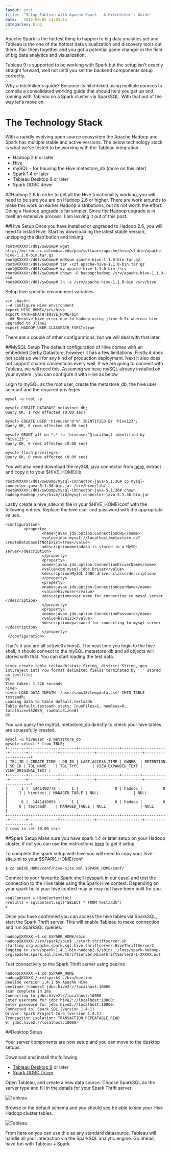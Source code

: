 ```yaml
---
layout: post
title:  "Setup Tableau with Apache Spark - A Hitchhiker's Guide"
date:   2015-09-05 11:03:13
categories: blog
---
```



Apache Spark is the hottest thing to happen to big data analytics yet and Tableau is the one of the hottest data visualization and discovery tools out there. Pair them together and you got a potential game changer in the field of big data analytics and visualization.

Tableau 9 is supported to be working with Spark but the setup isn't exactly straight forward, well not until you set the backend components setup correctly. 

Why a hitchhiker's guide? Because its hitchhiked using multiple sources to compile a consolidated working guide that should help you get up and running with Tableau on a Spark cluster via SparkSQL. With that out of the way let's move on.

# The Technology Stack

With a rapidly evolving open source ecosystem the Apache Hadoop and Spark has multiple stable and active versions. The below technology stack is what we've tested to be working with the Tableau integration.

* Hadoop 2.6 or later
* Hive
* mySQL - for housing the Hive metastore_db (more on this later)
* Spark 1.4 or later 
* Tableau Desktop 9 or later
* Spark ODBC driver

##Hadoop 2.6 
In order to get all the Hive functionality working, you will need to be sure you are on Hadoop 2.6 or higher. There are work arounds to make this work on earlier Hadoop distributions, but its not worth the effort. Doing a Hadoop upgrade is far simpler. Since the Hadoop upgrade is in itself an extensive process, I am leaving it out of this post.

##Hive Setup
Once you have installed or upgraded to Hadoop 2.6, you will need to install Hive. Start by downloading the latest stable version, unzipping the distribution and linking. 


	root@XXXXX:/d01/swDump# wget http://mirror.cc.columbia.edu/pub/software/apache/hive/stable/apache-hive-1.1.0-bin.tar.gz
	root@XXXXX:/d01/swDump# md5sum apache-hive-1.1.0-bin.tar.gz
	root@XXXXX:/d01/swDump# tar -xzf apache-hive-1.1.0-bin.tar.gz
	root@XXXXX:/d01/swDump# mv apache-hive-1.1.0-bin /srv
	root@XXXXX:/d01/swDump# chown -R hadoop:hadoop /srv/apache-hive-1.1.0-bin
	root@XXXXX:/d01/swDump# ln -s /srv/apache-hive-1.1.0-bin /srv/hive

Setup hive specific environment variables 

	vim .bashrc
	--# Configure Hive environment
	export HIVE_HOME=/srv/hive
	export PATH=$PATH:$HIVE_HOME/bin
	--## Resolve hive error due to hadoop using jline 0.9x whereas hive upgraded to Jline2
	export HADOOP_USER_CLASSPATH_FIRST=true

There are a couple of other configurations, but we will deal with that later.

##MySQL Setup
The default configuration of Hive comes with an embedded Derby Datastore, however it has a few limitations. Firstly it does not scale up well for any kind of production deployment. Next it also does not support shared connections every well. If we are going to connect with Tableau, we will need this. Assuming we have mySQL already installed on your system , you can configure it with Hive as below 

Login to mySQL as the root user, create the metastore_db, the hive user account and the required privileges 

	mysql -u root -p

	mysql> CREATE DATABASE metastore_db;
	Query OK, 1 row affected (0.00 sec)

	mysql> CREATE USER 'hiveuser'@'%' IDENTIFIED BY 'hive123';
	Query OK, 0 rows affected (0.00 sec)

	mysql> GRANT all on *.* to 'hiveuser'@localhost identified by 'hive123';
	Query OK, 0 rows affected (0.00 sec)

	mysql> flush privileges;
	Query OK, 0 rows affected (0.00 sec)

You will also need download the mySQL java connector from [here](http://dev.mysql.com/downloads/connector/j), extract and copy it to your $HIVE_HOME/lib

	root@XXXXX:/d01/swDump/mysql-connector-java-5.1.36# cp mysql-connector-java-5.1.36-bin.jar /srv/hive/lib/
	root@XXXXX:/d01/swDump/mysql-connector-java-5.1.36# chown hadoop:hadoop /srv/hive/lib/mysql-connector-java-5.1.36-bin.jar


Lastly create a hive_site.xml file in your $HIVE_HOME/conf with the following entries. Replace the hive user and password with the appropriate values.


	<configuration>
	        <property>
	                <name>javax.jdo.option.ConnectionURL</name>
	                <value>jdbc:mysql://localhost/metastore_db?createDatabaseIfNotExist=true</value>
	                <description>metadata is stored in a MySQL server</description>
	                </property>
	                <property>
	                <name>javax.jdo.option.ConnectionDriverName</name>
	                <value>com.mysql.jdbc.Driver</value>
	                <description>MySQL JDBC driver class</description>
	                </property>
	                <property>
	                <name>javax.jdo.option.ConnectionUserName</name>
	                <value>hiveuser</value>
	                <description>user name for connecting to mysql server </description>
	                </property>
	                <property>
	                <name>javax.jdo.option.ConnectionPassword</name>
	                <value>hive123</value>
	                <description>password for connecting to mysql server </description>
	                </property>
	 </configuration>




That's it you are all set(well almost). The next time you login to the hive shell, it should connect to the mySQL metastore_db and all objects will stored with that. You can start loading the test data.

	hive> create table testaadh(state String, district String, gen int,reject int) row format delimited fields terminated by ',' stored as textfile;
	OK
	Time taken: 1.526 seconds
	hive>
	hive> LOAD DATA INPATH '/user/samx18/tempdata.csv' INTO TABLE testaadh;
	Loading data to table default.testaadh
	Table default.testaadh stats: [numFiles=1, numRows=0, totalSize=552089, rawDataSize=0]
	OK
You can query the mySQL metastore_db directly to check your hive tables are scuessfully created.

	mysql -u hiveuser -p metastore_db
	mysql> select * from TBLS;
	+--------+-------------+-------+------------------+--------+-----------+-------+-------------+---------------+--------------------+--------------------+
	| TBL_ID | CREATE_TIME | DB_ID | LAST_ACCESS_TIME | OWNER  | RETENTION | SD_ID | TBL_NAME    | TBL_TYPE      | VIEW_EXPANDED_TEXT | VIEW_ORIGINAL_TEXT |
	+--------+-------------+-------+------------------+--------+-----------+-------+-------------+---------------+--------------------+--------------------+
	|      1 |  1441400778 |     1 |                0 | hadoop |         0 |     1 | hivetest | MANAGED_TABLE | NULL               | NULL               |
	|      6 |  1441410858 |     1 |                0 | hadoop |         0 |     6 | testaadh    | MANAGED_TABLE | NULL               | NULL               |
	+--------+-------------+-------+------------------+--------+-----------+-------+-------------+---------------+--------------------+--------------------+
	2 rows in set (0.00 sec)


##Spark Setup 
Make sure you have spark 1.4 or later setup on your Hadoop cluster, if not you can use the instructions [here](http://samx18.io/blog/2015/08/20/sparkr-r-hadoop-rstudio.html) to get it setup. 

To complete the spark setup with hive you will need to copy your hive-site.xml to your $SPARK_HOME/conf

	$ cp $HIVE_HOME/conf/hive-site.xml $SPARK_HOME/conf/


Connect to your favourite Spark shell (pyspark in our case) and test the connection to the Hive table using the Spark Hive context. Depending on your spark build your hive context may or may not have been built for you.

	>sqlContext = HiveContext(sc)
	>results = sqlContext.sql("SELECT * FROM testaadh")
	>

Once you have confirmed you can access the hive tables via SparkSQL, start the Spark Thrift server. This will enable Tableau to make connection and run SparkSQL queries.

	hadoop@XXXXX:~$ cd $SPARK_HOME/sbin
	hadoop@XXXXX:/srv/spark/sbin$ ./start-thriftserver.sh
	starting org.apache.spark.sql.hive.thriftserver.HiveThriftServer2, logging to /srv/spark-1.4.1-bin-hadoop2.6/sbin/../logs/spark-hadoop-org.apache.spark.sql.hive.thriftserver.HiveThriftServer2-1-XXXXX.out
	
Test connectivity to the Spark Thrift server using beeline

	hadoop@XXXXX:~$ cd $SPARK_HOME
	hadoop@XXXXX:/srv/spark$ ./bin/beeline
	Beeline version 1.4.1 by Apache Hive
	beeline> !connect jdbc:hive2://localhost:10000
	scan complete in 2ms
	Connecting to jdbc:hive2://localhost:10000
	Enter username for jdbc:hive2://localhost:10000: 
	Enter password for jdbc:hive2://localhost:10000: 
	Connected to: Spark SQL (version 1.4.1)
	Driver: Spark Project Core (version 1.4.1)
	Transaction isolation: TRANSACTION_REPEATABLE_READ
	0: jdbc:hive2://localhost:10000> 

##Desktop Setup

Your server components are now setup and you can move to the desktop setups. 

Download and install the following

* [Tableau Desktop 9](https://www.tableau.com/products/trial) or later
* [Spark ODBC Driver](https://databricks.com/spark/odbc-driver-download)

Open Tableau, and create a new data source. Choose SparkSQL as the server type and fill in the details for your Spark Thrift server 

![Tableau](/img/Tableau1.JPG)

Browse to the default schema and you should see be able to see your Hive Hadoop cluster tables. 

![Tableau](/img/Tableau2.JPG)

From here on you can use this as any standard datasource. Tableau will handle all your interaction via the SparkSQL analytic engine. Go ahead, have fun with Tableau + Spark.